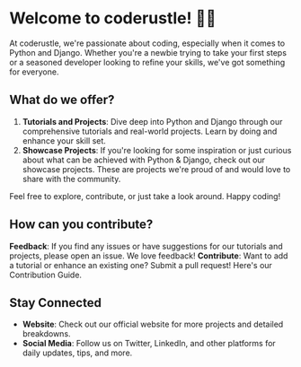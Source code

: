 # Welcome to coderustle! 🐍🚀

At coderustle, we're passionate about coding, especially when it comes to Python and Django. Whether you're a newbie trying to take your first steps or a seasoned developer looking to refine your skills, we've got something for everyone.

## What do we offer?
1. **Tutorials and Projects**: Dive deep into Python and Django through our comprehensive tutorials and real-world projects. Learn by doing and enhance your skill set.
2. **Showcase Projects**: If you're looking for some inspiration or just curious about what can be achieved with Python & Django, check out our showcase projects. These are projects we're proud of and would love to share with the community.

Feel free to explore, contribute, or just take a look around. Happy coding!

## How can you contribute?

**Feedback**: If you find any issues or have suggestions for our tutorials and projects, please open an issue. We love feedback!
**Contribute**: Want to add a tutorial or enhance an existing one? Submit a pull request! Here's our Contribution Guide.

## Stay Connected
- **Website**: Check out our official website for more projects and detailed breakdowns.
- **Social Media**: Follow us on Twitter, LinkedIn, and other platforms for daily updates, tips, and more.
